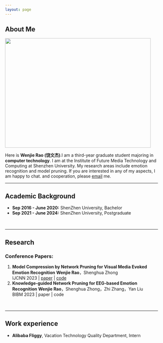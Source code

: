 ```yaml
---
layout: page
---
```


## About Me

<img src="https://cdn.statically.io/gh/jackyrwj/picb/master/img/%E7%94%9F%E6%B4%BB%E7%85%A7.jpg" class="floatpic" width="480" height="360">


<!-- I am a senior student majoring in **EECS** at Fuzhou University and Maynooth University (Ireland, combined degrees). Currently, I work as a research assistant in the IIoT-Lab, advised by [Prof. Zhezhuang Xu](https://www.researchgate.net/profile/Zhezhuang-Xu). I also spent a lovely summer research program with [Prof. Pietro Liò](https://www.cl.cam.ac.uk/~pl219/)'s team at Cambridge University. -->

Here is **Wenjie Rao (饶文杰)**.I am a third-year graduate student majoring in **computer technology**. I am at the Institute of Future Media Technology and Computing at Shenzhen University. My research areas include emotion recognition and model pruning. If you are interested in any of my aspects, I am happy to chat. and cooperation, please [email](mailto:raowenjieszu@foxmail.com) me.
<br>

---

## Academic Background
<!-- **<font color='red'>[Highlight]</font> I am looking for PhD to start in 2025 Fall. Contact me if you have any leads!** -->
- **Sep 2016 - June 2020:** ShenZhen University, Bachelor 
- **Sep 2021 - June 2024:** ShenZhen University, Postgraduate 
<!-- - **June 2022 - Nov 2022:** Cambridge University (Exchange) -->
<!-- - Expect to apply for a one-year Mphil program and graduate in Sep 2025. Looking for PhD position after that. -->

<br>

---

<!-- ## Research Interests

- Industrial IoT System
- Network Cybersecurity
- Applied Machine Learning

My current research focuses on practical problems that artificial intelligence faces in real life. My interests are on the **Machine Learning** and its applications in **Industrial IoT**. In a word, advanced technologies like ML and IoT positively influence the life of everybody.  I wish to devote my talent to this meaningful cause and bring well-being to society. -->

## Research

### Conference Papers:

1. **Model Compression by Network Pruning for Visual Media Evoked Emotion Recognition**
   **Wenjie Rao**，Shenghua Zhong  
   IJCNN 2023 | [paper](https://ieeexplore.ieee.org/stamp/stamp.jsp?tp=&arnumber=10192035) | [code](https://github.com/jackyrwj/EEG-Model-Network-Pruning)
2. **Knowledge-guided Network Pruning for EEG-based Emotion Recognition**
   **Wenjie Rao**，Shenghua Zhong，Zhi Zhang，Yan Liu  
   BIBM 2023 | paper | code


<br>

---
## Work experience

- **Alibaba Fliggy**, Vacation Technology Quality Department, Intern


<br>

